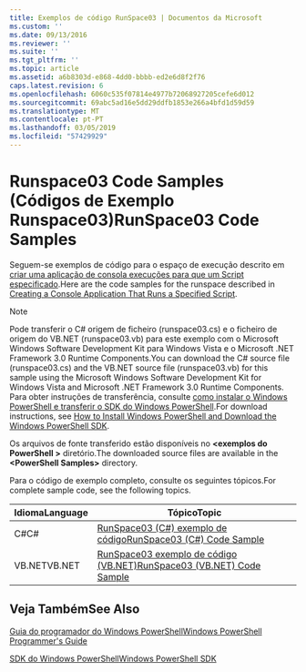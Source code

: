 ```yaml
---
title: Exemplos de código RunSpace03 | Documentos da Microsoft
ms.custom: ''
ms.date: 09/13/2016
ms.reviewer: ''
ms.suite: ''
ms.tgt_pltfrm: ''
ms.topic: article
ms.assetid: a6b8303d-e868-4dd0-bbbb-ed2e6d8f2f76
caps.latest.revision: 6
ms.openlocfilehash: 6060c535f07814e4977b72068927205cefe6d012
ms.sourcegitcommit: 69abc5ad16e5dd29ddfb1853e266a4bfd1d59d59
ms.translationtype: MT
ms.contentlocale: pt-PT
ms.lasthandoff: 03/05/2019
ms.locfileid: "57429929"
---
```

# <a name="runspace03-code-samples"></a><span data-ttu-id="ca956-102">Runspace03 Code Samples (Códigos de Exemplo Runspace03)</span><span class="sxs-lookup"><span data-stu-id="ca956-102">RunSpace03 Code Samples</span></span>

<span data-ttu-id="ca956-103">Seguem-se exemplos de código para o espaço de execução descrito em [criar uma aplicação de consola execuções para que um Script especificado](http://msdn.microsoft.com/en-us/a93e6006-36db-4bcc-b9da-c5bebf4ffd68).</span><span class="sxs-lookup"><span data-stu-id="ca956-103">Here are the code samples for the runspace described in [Creating a Console Application That Runs a Specified Script](http://msdn.microsoft.com/en-us/a93e6006-36db-4bcc-b9da-c5bebf4ffd68).</span></span>

> [!NOTE]
> <span data-ttu-id="ca956-104">Pode transferir o C# origem de ficheiro (runspace03.cs) e o ficheiro de origem do VB.NET (runspace03.vb) para este exemplo com o Microsoft Windows Software Development Kit para Windows Vista e o Microsoft .NET Framework 3.0 Runtime Components.</span><span class="sxs-lookup"><span data-stu-id="ca956-104">You can download the C# source file (runspace03.cs) and the VB.NET source file (runspace03.vb) for this sample using the Microsoft Windows Software Development Kit for Windows Vista and Microsoft .NET Framework 3.0 Runtime Components.</span></span> <span data-ttu-id="ca956-105">Para obter instruções de transferência, consulte [como instalar o Windows PowerShell e transferir o SDK do Windows PowerShell](/powershell/developer/installing-the-windows-powershell-sdk).</span><span class="sxs-lookup"><span data-stu-id="ca956-105">For download instructions, see [How to Install Windows PowerShell and Download the Windows PowerShell SDK](/powershell/developer/installing-the-windows-powershell-sdk).</span></span>
>
> <span data-ttu-id="ca956-106">Os arquivos de fonte transferido estão disponíveis no  **\<exemplos do PowerShell >** diretório.</span><span class="sxs-lookup"><span data-stu-id="ca956-106">The downloaded source files are available in the **\<PowerShell Samples>** directory.</span></span>

<span data-ttu-id="ca956-107">Para o código de exemplo completo, consulte os seguintes tópicos.</span><span class="sxs-lookup"><span data-stu-id="ca956-107">For complete sample code, see the following topics.</span></span>

|<span data-ttu-id="ca956-108">Idioma</span><span class="sxs-lookup"><span data-stu-id="ca956-108">Language</span></span>|<span data-ttu-id="ca956-109">Tópico</span><span class="sxs-lookup"><span data-stu-id="ca956-109">Topic</span></span>|
|--------------|-----------|
|<span data-ttu-id="ca956-110">C#</span><span class="sxs-lookup"><span data-stu-id="ca956-110">C#</span></span>|[<span data-ttu-id="ca956-111">RunSpace03 (C#) exemplo de código</span><span class="sxs-lookup"><span data-stu-id="ca956-111">RunSpace03 (C#) Code Sample</span></span>](./runspace03-csharp-code-sample.md)|
|<span data-ttu-id="ca956-112">VB.NET</span><span class="sxs-lookup"><span data-stu-id="ca956-112">VB.NET</span></span>|[<span data-ttu-id="ca956-113">RunSpace03 exemplo de código (VB.NET)</span><span class="sxs-lookup"><span data-stu-id="ca956-113">RunSpace03 (VB.NET) Code Sample</span></span>](./runspace03-vb-net-code-sample.md)|

## <a name="see-also"></a><span data-ttu-id="ca956-114">Veja Também</span><span class="sxs-lookup"><span data-stu-id="ca956-114">See Also</span></span>

[<span data-ttu-id="ca956-115">Guia do programador do Windows PowerShell</span><span class="sxs-lookup"><span data-stu-id="ca956-115">Windows PowerShell Programmer's Guide</span></span>](./windows-powershell-programmer-s-guide.md)

[<span data-ttu-id="ca956-116">SDK do Windows PowerShell</span><span class="sxs-lookup"><span data-stu-id="ca956-116">Windows PowerShell SDK</span></span>](../windows-powershell-reference.md)